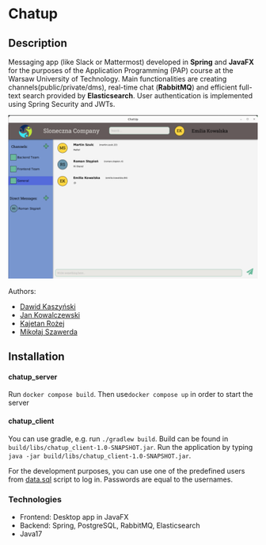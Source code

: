 # Chatup

## Description
Messaging app (like Slack or Mattermost) developed in <b>Spring</b> and <b>JavaFX</b> for the purposes of the Application Programming (PAP) course at the Warsaw University of Technology. Main functionalities are creating channels(public/private/dms), real-time chat (<b>RabbitMQ</b>) and efficient full-text search provided by <b>Elasticsearch</b>. User authentication is implemented using Spring Security and JWTs. 

![](docs/img/home.png)

Authors:
- [Dawid Kaszyński](https://github.com/dawidkasz)
- [Jan Kowalczewski](https://github.com/jkowalc)
- [Kajetan Rożej](https://github.com/Kajotello)
- [Mikołaj Szawerda](https://github.com/MikolajSzawerda)

## Installation
#### chatup_server
Run `docker compose build`. Then use`docker compose up` in order to start the server

#### chatup_client
You can use gradle, e.g. run `./gradlew build`.
Build can be found in `build/libs/chatup_client-1.0-SNAPSHOT.jar`.
Run the application by typing `java -jar build/libs/chatup_client-1.0-SNAPSHOT.jar`.

For the development purposes, you can use one of the predefined users 
from [data.sql](chatup_server/src/main/resources/data.sql) script to log in. 
Passwords are equal to the usernames.

### Technologies
- Frontend: Desktop app in JavaFX
- Backend: Spring, PostgreSQL, RabbitMQ, Elasticsearch
- Java17
